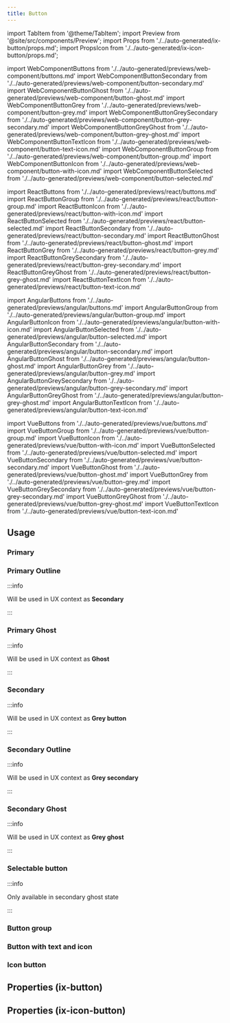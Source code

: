```yaml
---
title: Button
---
```


import TabItem from '@theme/TabItem';
import Preview from '@site/src/components/Preview';
import Props from './../auto-generated/ix-button/props.md';
import PropsIcon from './../auto-generated/ix-icon-button/props.md';

import WebComponentButtons from './../auto-generated/previews/web-component/buttons.md'
import WebComponentButtonSecondary from './../auto-generated/previews/web-component/button-secondary.md'
import WebComponentButtonGhost from './../auto-generated/previews/web-component/button-ghost.md'
import WebComponentButtonGrey from './../auto-generated/previews/web-component/button-grey.md'
import WebComponentButtonGreySecondary from './../auto-generated/previews/web-component/button-grey-secondary.md'
import WebComponentButtonGreyGhost from './../auto-generated/previews/web-component/button-grey-ghost.md'
import WebComponentButtonTextIcon from './../auto-generated/previews/web-component/button-text-icon.md'
import WebComponentButtonGroup from './../auto-generated/previews/web-component/button-group.md'
import WebComponentButtonIcon from './../auto-generated/previews/web-component/button-with-icon.md'
import WebComponentButtonSelected from './../auto-generated/previews/web-component/button-selected.md'

import ReactButtons from './../auto-generated/previews/react/buttons.md'
import ReactButtonGroup from './../auto-generated/previews/react/button-group.md'
import ReactButtonIcon from './../auto-generated/previews/react/button-with-icon.md'
import ReactButtonSelected from './../auto-generated/previews/react/button-selected.md'
import ReactButtonSecondary from './../auto-generated/previews/react/button-secondary.md'
import ReactButtonGhost from './../auto-generated/previews/react/button-ghost.md'
import ReactButtonGrey from './../auto-generated/previews/react/button-grey.md'
import ReactButtonGreySecondary from './../auto-generated/previews/react/button-grey-secondary.md'
import ReactButtonGreyGhost from './../auto-generated/previews/react/button-grey-ghost.md'
import ReactButtonTextIcon from './../auto-generated/previews/react/button-text-icon.md'

import AngularButtons from './../auto-generated/previews/angular/buttons.md'
import AngularButtonGroup from './../auto-generated/previews/angular/button-group.md'
import AngularButtonIcon from './../auto-generated/previews/angular/button-with-icon.md'
import AngularButtonSelected from './../auto-generated/previews/angular/button-selected.md'
import AngularButtonSecondary from './../auto-generated/previews/angular/button-secondary.md'
import AngularButtonGhost from './../auto-generated/previews/angular/button-ghost.md'
import AngularButtonGrey from './../auto-generated/previews/angular/button-grey.md'
import AngularButtonGreySecondary from './../auto-generated/previews/angular/button-grey-secondary.md'
import AngularButtonGreyGhost from './../auto-generated/previews/angular/button-grey-ghost.md'
import AngularButtonTextIcon from './../auto-generated/previews/angular/button-text-icon.md'

import VueButtons from './../auto-generated/previews/vue/buttons.md'
import VueButtonGroup from './../auto-generated/previews/vue/button-group.md'
import VueButtonIcon from './../auto-generated/previews/vue/button-with-icon.md'
import VueButtonSelected from './../auto-generated/previews/vue/button-selected.md'
import VueButtonSecondary from './../auto-generated/previews/vue/button-secondary.md'
import VueButtonGhost from './../auto-generated/previews/vue/button-ghost.md'
import VueButtonGrey from './../auto-generated/previews/vue/button-grey.md'
import VueButtonGreySecondary from './../auto-generated/previews/vue/button-grey-secondary.md'
import VueButtonGreyGhost from './../auto-generated/previews/vue/button-grey-ghost.md'
import VueButtonTextIcon from './../auto-generated/previews/vue/button-text-icon.md'

## Usage

### Primary

<Preview name="buttons">
  <TabItem value="angular" key="angular">
    <AngularButtons />
  </TabItem>
  <TabItem value="react" key="react">
    <ReactButtons />
  </TabItem>
  <TabItem value="vue" key="vue">
    <VueButtons />
  </TabItem>
  <TabItem value="javascript" key="javascript">
    <WebComponentButtons />
  </TabItem>
</Preview>

### Primary Outline

:::info

Will be used in UX context as **Secondary**

:::

<Preview name="button-secondary">
  <TabItem value="angular" key="angular">
    <AngularButtonSecondary />
  </TabItem>
  <TabItem value="react" key="react">
    <ReactButtonSecondary />
  </TabItem>
  <TabItem value="vue" key="vue">
    <VueButtonSecondary />
  </TabItem>
  <TabItem value="javascript" key="javascript">
    <WebComponentButtonSecondary />
  </TabItem>
</Preview>

### Primary Ghost

:::info

Will be used in UX context as **Ghost**

:::

<Preview name="button-ghost">
  <TabItem value="angular" key="angular">
    <AngularButtonGhost />
  </TabItem>
  <TabItem value="react" key="react">
    <ReactButtonGhost />
  </TabItem>
  <TabItem value="vue" key="vue">
    <VueButtonGhost />
  </TabItem>
  <TabItem value="javascript" key="javascript">
    <WebComponentButtonGhost />
  </TabItem>
</Preview>

### Secondary

:::info

Will be used in UX context as **Grey button**

:::

<Preview name="button-grey">
  <TabItem value="angular" key="angular">
    <AngularButtonGrey />
  </TabItem>
  <TabItem value="react" key="react">
    <ReactButtonGrey />
  </TabItem>
  <TabItem value="vue" key="vue">
    <VueButtonGrey />
  </TabItem>
  <TabItem value="javascript" key="javascript">
    <WebComponentButtonGrey />
  </TabItem>
</Preview>

### Secondary Outline

:::info

Will be used in UX context as **Grey secondary**

:::

<Preview name="button-grey-secondary">
  <TabItem value="angular" key="angular">
    <AngularButtonGreySecondary />
  </TabItem>
  <TabItem value="react" key="react">
    <ReactButtonGreySecondary />
  </TabItem>
  <TabItem value="vue" key="vue">
    <VueButtonGreySecondary />
  </TabItem>
  <TabItem value="javascript" key="javascript">
    <WebComponentButtonGreySecondary />
  </TabItem>
</Preview>

### Secondary Ghost

:::info

Will be used in UX context as **Grey ghost**

:::

<Preview name="button-grey-ghost">
  <TabItem value="angular" key="angular">
    <AngularButtonGreyGhost />
  </TabItem>
  <TabItem value="react" key="react">
    <ReactButtonGreyGhost />
  </TabItem>
  <TabItem value="vue" key="vue">
    <VueButtonGreyGhost />
  </TabItem>
  <TabItem value="javascript" key="javascript">
    <WebComponentButtonGreyGhost />
  </TabItem>
</Preview>

### Selectable button

:::info

Only available in secondary ghost state

:::

<Preview name="button-selected">
  <TabItem value="angular" key="angular">
<AngularButtonSelected />
  </TabItem>
  <TabItem value="react" key="react">
    <ReactButtonSelected />
  </TabItem>
  <TabItem value="vue" key="vue">
    <VueButtonSelected />
  </TabItem>
  <TabItem value="javascript" key="javascript">
<WebComponentButtonSelected />
  </TabItem>
</Preview>

### Button group

<Preview name="button-group">
  <TabItem value="angular" key="angular">
<AngularButtonGroup />
  </TabItem>
  <TabItem value="react" key="react">
    <ReactButtonGroup />
  </TabItem>
  <TabItem value="vue" key="vue">
    <VueButtonGroup />
  </TabItem>
  <TabItem value="javascript" key="javascript">
<WebComponentButtonGroup />
  </TabItem>
</Preview>

### Button with text and icon

<Preview name="button-text-icon">
  <TabItem value="angular" key="angular">
    <AngularButtonTextIcon />
  </TabItem>
  <TabItem value="react" key="react">
    <ReactButtonTextIcon />
  </TabItem>
  <TabItem value="vue" key="vue">
    <VueButtonTextIcon />
  </TabItem>
  <TabItem value="javascript" key="javascript">
    <WebComponentButtonTextIcon />
  </TabItem>
</Preview>

### Icon button

<Preview name="button-with-icon">
  <TabItem value="angular" key="angular">
<AngularButtonIcon />
  </TabItem>
  <TabItem value="react" key="react">
    <ReactButtonIcon />
  </TabItem>
  <TabItem value="vue" key="vue">
    <VueButtonIcon />
  </TabItem>
  <TabItem value="javascript" key="javascript">
<WebComponentButtonIcon />
  </TabItem>
</Preview>

## Properties (ix-button)

<Props />

## Properties (ix-icon-button)

<PropsIcon />
